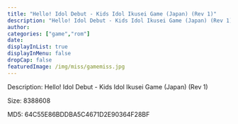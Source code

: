 ```yaml
---
title: "Hello! Idol Debut - Kids Idol Ikusei Game (Japan) (Rev 1)"
description: "Hello! Idol Debut - Kids Idol Ikusei Game (Japan) (Rev 1)"
author: 
categories: ["game","rom"]
date: 
displayInList: true
displayInMenu: false
dropCap: false
featuredImage: /img/miss/gamemiss.jpg
---
```


Description: Hello! Idol Debut - Kids Idol Ikusei Game (Japan) (Rev 1)

Size: 8388608

MD5: 64C55E86BDDBA5C4671D2E90364F28BF

